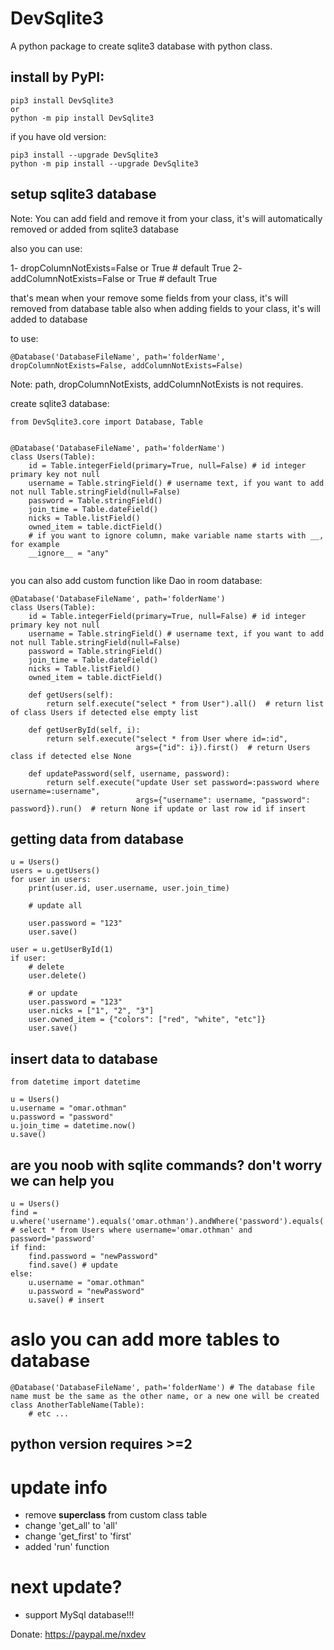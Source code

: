 # DevSqlite3
A python package to create sqlite3 database with python class.

## install by PyPI:

```
pip3 install DevSqlite3
or
python -m pip install DevSqlite3
```

if you have old version:
```
pip3 install --upgrade DevSqlite3
python -m pip install --upgrade DevSqlite3
```

## setup sqlite3 database

Note: You can add field and remove it from your class, it's will automatically removed or added from sqlite3 database

also you can use:

1- dropColumnNotExists=False or True # default True
2- addColumnNotExists=False or True # default True

that's mean when your remove some fields from your class, it's will removed from database table also when adding fields to your class, it's will added to database

to use:
```
@Database('DatabaseFileName', path='folderName', dropColumnNotExists=False, addColumnNotExists=False)
```

Note: path, dropColumnNotExists, addColumnNotExists is not requires.

create sqlite3 database:

```
from DevSqlite3.core import Database, Table


@Database('DatabaseFileName', path='folderName')
class Users(Table):
	id = Table.integerField(primary=True, null=False) # id integer primary key not null
	username = Table.stringField() # username text, if you want to add not null Table.stringField(null=False)
	password = Table.stringField()
	join_time = Table.dateField()
	nicks = Table.listField()
	owned_item = table.dictField()
	# if you want to ignore column, make variable name starts with __, for example
	__ignore__ = "any"
	
```

you can also add custom function like Dao in room database:

```
@Database('DatabaseFileName', path='folderName')
class Users(Table):
	id = Table.integerField(primary=True, null=False) # id integer primary key not null
	username = Table.stringField() # username text, if you want to add not null Table.stringField(null=False)
	password = Table.stringField()
	join_time = Table.dateField()
	nicks = Table.listField()
	owned_item = table.dictField()
	
    def getUsers(self):
        return self.execute("select * from User").all()  # return list of class Users if detected else empty list

    def getUserById(self, i):
        return self.execute("select * from User where id=:id",
                            args={"id": i}).first()  # return Users class if detected else None

    def updatePassword(self, username, password):
        return self.execute("update User set password=:password where username=:username",
                            args={"username": username, "password": password}).run()  # return None if update or last row id if insert
```

## getting data from database
```
u = Users()
users = u.getUsers()
for user in users:
	print(user.id, user.username, user.join_time)
	
	# update all
	
	user.password = "123"
	user.save()

user = u.getUserById(1)
if user:
	# delete
	user.delete()
	
	# or update
	user.password = "123"
	user.nicks = ["1", "2", "3"]
	user.owned_item = {"colors": ["red", "white", "etc"]}
	user.save()
```

## insert data to database
```
from datetime import datetime

u = Users()
u.username = "omar.othman"
u.password = "password"
u.join_time = datetime.now()
u.save()

```

## are you noob with sqlite commands? don't worry we can help you
```
u = Users()
find = u.where('username').equals('omar.othman').andWhere('password').equals('password').first() # select * from Users where username='omar.othman' and password='password'
if find:
	find.password = "newPassword"
	find.save() # update
else:
	u.username = "omar.othman"
	u.password = "newPassword"
	u.save() # insert
```

# aslo you can add more tables to database

```
@Database('DatabaseFileName', path='folderName') # The database file name must be the same as the other name, or a new one will be created
class AnotherTableName(Table):
	# etc ...
```



## python version requires >=2


# update info
* remove __superclass__ from custom class table
* change 'get_all' to 'all'
* change 'get_first' to 'first'
* added 'run' function


# next update?
* support MySql database!!!


Donate: https://paypal.me/nxdev








		
